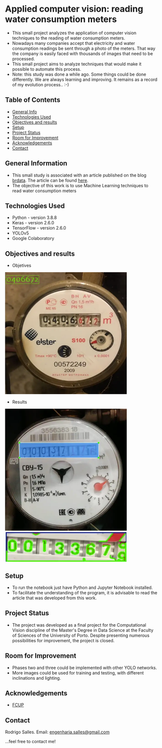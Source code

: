 # Applied computer vision: reading water consumption meters
* This small project analyzes the application of computer vision techniques to the reading of water consumption meters.
* Nowadays many companies accept that electricity and water consumption readings be sent through a photo of the meters. That way the company is easily faced with thousands of images that need to be processed.
* This small project aims to analyze techniques that would make it possible to automate this process.
* Note: this study was done a while ago. Some things could be done differently. We are always learning and improving. It remains as a record of my evolution process.. :-)

## Table of Contents
* [General Info](#general-information)
* [Technologies Used](#technologies-used)
* [Objectives and results](#Objectives-and-results)
* [Setup](#setup)
* [Project Status](#project-status)
* [Room for Improvement](#room-for-improvement)
* [Acknowledgements](#acknowledgements)
* [Contact](#contact)
<!-- * [License](#license) -->


## General Information
- This small study is associated with an article published on the blog [brdata](https://medium.com/brdata). The article can be found [here](https://medium.com/brdata/applied-computer-vision-reading-water-consumption-meters-3e4064e961a4).
- The objective of this work is to use Machine Learning techniques to read water consumption meters


## Technologies Used
- Python - version 3.8.8
- Keras - version 2.6.0
- TensorFlow - version 2.6.0
- YOLOv5
- Google Colaboratory


## Objectives and results
* Objetives
<img src="Figures/f2.png"  width="400" height="400">

* Results
<img src="Figures/f1.png"  width="400" height="400">
<img src="Figures/f3.png"  width="400" height="100">


## Setup
* To run the notebook just have Python and Jupyter Notebook installed.
* To facilitate the understanding of the program, it is advisable to read the article that was developed from this work.


## Project Status
* The project was developed as a final project for the Computational Vision discipline of the Master's Degree in Data Science at the Faculty of Sciences of the University of Porto. Despite presenting numerous possibilities for improvement, the project is closed.


## Room for Improvement
* Phases two and three could be implemented with other YOLO networks.
* More images could be used for training and testing, with different inclinations and lighting.


## Acknowledgements
* [FCUP](https://sigarra.up.pt/fcup/pt/web_page.inicial)


## Contact
Rodrigo Salles. Email: engenharia.salles@gmail.com 

...feel free to contact me!


<!-- Optional -->
<!-- ## License -->
<!-- This project is open source and available under the [... License](). -->

<!-- You don't have to include all sections - just the one's relevant to your project -->
